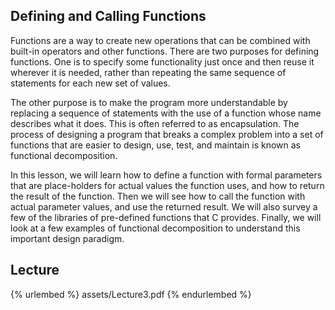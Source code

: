 ## Defining and Calling Functions      

Functions are a way to create new operations that can be combined with built-in operators and other functions. There are two purposes for defining functions. One is to specify some functionality just once and then reuse it wherever it is needed, rather than repeating the same sequence of statements for each new set of values.

The other purpose is to make the program more understandable by replacing a sequence of statements with the use of a function whose name describes what it does. This is often referred to as encapsulation. The process of designing a program that breaks a complex problem into a set of functions that are easier to design, use, test, and maintain is known as functional decomposition.

In this lesson, we will learn how to define a function with formal parameters that are place-holders for actual values the function uses, and how to return the result of the function. Then we will see how to call the function with actual parameter values, and use the returned result. We will also survey a few of the libraries of pre-defined functions that C provides. Finally, we will look at a few examples of functional decomposition to understand this important design paradigm.      





## Lecture      

{% urlembed %}
assets/Lecture3.pdf
{% endurlembed %}